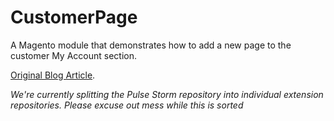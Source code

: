 CustomerPage
============

A Magento module that demonstrates how to add a new page to the customer My Account section.

<a href="http://alanstorm.com/magento_create_customer_page">Original Blog Article</a>.

*We're currently splitting the Pulse Storm repository into individual extension repositories.  Please excuse out mess while this is sorted*